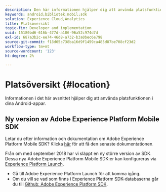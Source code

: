 ```yaml
---
description: Den här informationen hjälper dig att använda platsfunktionen i dina Android-appar.
keywords: android;bibliotek;mobil;sdk
solution: Experience Cloud,Analytics
title: Platsöversikt
topic-fix: Developer and implementation
uuid: 15180bd6-616b-477d-a106-96a52c974d7d
exl-id: 687a3b2c-ee74-46d8-a732-b3a0bec6e798
source-git-commit: f18d65c738ba16d9f1459ca485d87be708cf23d2
workflow-type: tm+mt
source-wordcount: '123'
ht-degree: 2%

---
```


# Platsöversikt {#location}

Informationen i det här avsnittet hjälper dig att använda platsfunktionen i dina Android-appar.

## Ny version av Adobe Experience Platform Mobile SDK

Letar du efter information och dokumentation om Adobe Experience Platform Mobile SDK? Klicka [här](https://aep-sdks.gitbook.io/docs/) för att få den senaste dokumentationen.

Från om med september 2018 har vi släppt en ny större version av SDK. Dessa nya Adobe Experience Platform Mobile SDK:er kan konfigureras via [Experience Platform Launch](https://www.adobe.com/experience-platform/launch.html).

* Gå till Adobe Experience Platform Launch för att komma igång.
* Om du vill se vad som finns i Experience Platform SDK-databaserna går du till [Github: Adobe Experience Platform SDK](https://github.com/Adobe-Marketing-Cloud/acp-sdks).

